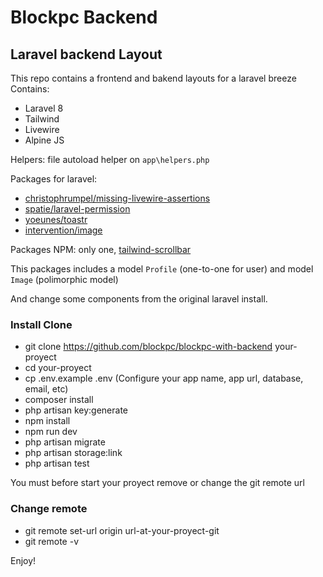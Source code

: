 # Blockpc Backend

## Laravel backend Layout

This repo contains a frontend and bakend layouts for a laravel breeze  
Contains:
- Laravel 8
- Tailwind
- Livewire
- Alpine JS

Helpers: file autoload helper on `app\helpers.php`

Packages for laravel:
- [christophrumpel/missing-livewire-assertions](https://github.com/christophrumpel/missing-livewire-assertions)
- [spatie/laravel-permission](https://spatie.be/index.php/docs/laravel-permission)
- [yoeunes/toastr](https://github.com/yoeunes/toastr)
- [intervention/image](http://image.intervention.io/)

Packages NPM: only one, [tailwind-scrollbar](https://github.com/adoxography/tailwind-scrollbar)

This packages includes a model `Profile` (one-to-one for user) and model `Image` (polimorphic model)

And change some components from the original laravel install.


### Install Clone

- git clone https://github.com/blockpc/blockpc-with-backend your-proyect
- cd your-proyect
- cp .env.example .env (Configure your app name, app url, database, email, etc)
- composer install
- php artisan key:generate
- npm install
- npm run dev
- php artisan migrate
- php artisan storage:link
- php artisan test

You must before start your proyect remove or change the git remote url

### Change remote

- git remote set-url origin url-at-your-proyect-git
- git remote -v

Enjoy!
